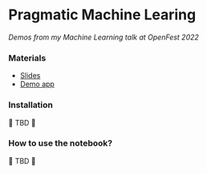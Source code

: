# Pragmatic Machine Learing
_Demos from my Machine Learning talk at OpenFest 2022_

### Materials

* [Slides](https://docs.google.com/presentation/d/1MqtxFBfKMktAb7d53BJdOya2eZmGQtCtC2QM2bXGrgY/edit?usp=sharing)
* [Demo app](https://snack.expo.dev/@ligaz/openfest-2022)

### Installation
🚧 TBD 🚧

### How to use the notebook?
🚧 TBD 🚧